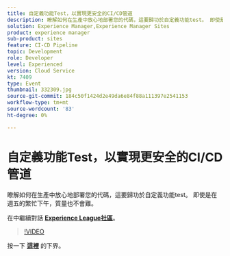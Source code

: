 ```yaml
---
title: 自定義功能Test，以實現更安全的CI/CD管道
description: 瞭解如何在生產中放心地部署您的代碼，這要歸功於自定義功能test。 即使是在週五的繁忙下午，質量也不會難。
solution: Experience Manager,Experience Manager Sites
product: experience manager
sub-product: sites
feature: CI-CD Pipeline
topic: Development
role: Developer
level: Experienced
version: Cloud Service
kt: 7409
type: Event
thumbnail: 332309.jpg
source-git-commit: 184c50f1424d2e49da6e84f88a111397e2541153
workflow-type: tm+mt
source-wordcount: '83'
ht-degree: 0%

---
```



# 自定義功能Test，以實現更安全的CI/CD管道

瞭解如何在生產中放心地部署您的代碼，這要歸功於自定義功能test。 即使是在週五的繁忙下午，質量也不會難。

在中繼續對話 **[Experience League社區](http://adobe.ly/36Yd3v6)**。

>[!VIDEO](https://video.tv.adobe.com/v/332309/?quality=12&learn=on&hidetitle=true)

按一下 **[這裡](/help/adobe-developers-live/assets/custom-functional-tests-cicd.pdf)** 的下界。
